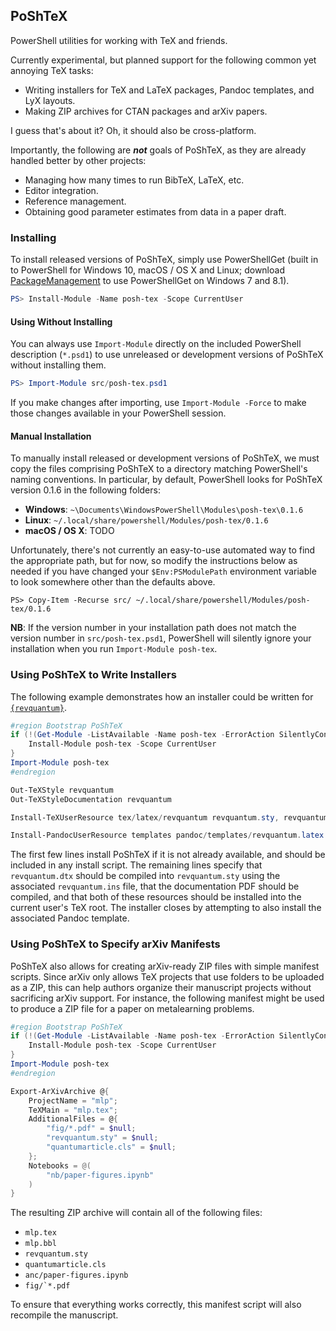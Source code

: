 ## PoShTeX ##

PowerShell utilities for working with TeX and friends.

Currently experimental, but planned support for the following common
yet annoying TeX tasks:

- Writing installers for TeX and LaTeX packages, Pandoc templates, and LyX layouts.
- Making ZIP archives for CTAN packages and arXiv papers.

I guess that's about it? Oh, it should also be cross-platform.

Importantly, the following are ***not*** goals of PoShTeX, as they are already
handled better by other projects:

- Managing how many times to run BibTeX, LaTeX, etc.
- Editor integration.
- Reference management.
- Obtaining good parameter estimates from data in a paper draft.

### Installing ###

To install released versions of PoShTeX, simply use PowerShellGet (built in to
PowerShell for Windows 10, macOS / OS X and Linux; download
[PackageManagement](https://www.microsoft.com/en-us/download/details.aspx?id=49186)
to use PowerShellGet on Windows 7 and 8.1).

```powershell
PS> Install-Module -Name posh-tex -Scope CurrentUser
```

#### Using Without Installing ####

You can always use ``Import-Module`` directly on the included PowerShell description (``*.psd1``) to use unreleased or development versions of PoShTeX without installing them.

```powershell
PS> Import-Module src/posh-tex.psd1
```

If you make changes after importing, use ``Import-Module -Force`` to make those changes available in your PowerShell session.

#### Manual Installation ####

To manually install released or development versions of PoShTeX, we must copy the files comprising PoShTeX to a directory matching PowerShell's naming conventions.
In particular, by default, PowerShell looks for PoShTeX version 0.1.6 in the following folders:

- **Windows**: ``~\Documents\WindowsPowerShell\Modules\posh-tex\0.1.6``
- **Linux**: ``~/.local/share/powershell/Modules/posh-tex/0.1.6``
- **macOS / OS X**: TODO

Unfortunately, there's not currently an easy-to-use automated way to find the appropriate path, but for now, so modify the instructions below as needed if you have changed your ``$Env:PSModulePath`` environment variable to look somewhere other than the defaults above.

```
PS> Copy-Item -Recurse src/ ~/.local/share/powershell/Modules/posh-tex/0.1.6
```

**NB**: If the version number in your installation path does not match the version number in ``src/posh-tex.psd1``, PowerShell will silently ignore your installation when you run ``Import-Module posh-tex``.

### Using PoShTeX to Write Installers ###

The following example demonstrates how an installer
could be written for [``{revquantum}``](https://github.com/cgranade/revquantum).

```powershell
#region Bootstrap PoShTeX
if (!(Get-Module -ListAvailable -Name posh-tex -ErrorAction SilentlyContinue)) {
    Install-Module posh-tex -Scope CurrentUser
}
Import-Module posh-tex
#endregion

Out-TeXStyle revquantum
Out-TeXStyleDocumentation revquantum

Install-TeXUserResource tex/latex/revquantum revquantum.sty, revquantum.pdf

Install-PandocUserResource templates pandoc/templates/revquantum.latex -ErrorAction Continue
```

The first few lines install PoShTeX if it is not already available, and should be
included in any install script. The remaining lines specify that ``revquantum.dtx``
should be compiled into ``revquantum.sty`` using the associated ``revquantum.ins``
file, that the documentation PDF should be compiled, and that both of these
resources should be installed into the current user's TeX root. The installer
closes by attempting to also install the associated Pandoc template.

### Using PoShTeX to Specify arXiv Manifests ###

PoShTeX also allows for creating arXiv-ready ZIP files with simple manifest
scripts. Since arXiv only allows TeX projects that use folders to be uploaded as a ZIP,
this can help authors organize their manuscript projects without sacrificing arXiv
support. For instance, the following manifest might be used to produce a
ZIP file for a paper on metalearning problems.

```powershell
#region Bootstrap PoShTeX
if (!(Get-Module -ListAvailable -Name posh-tex -ErrorAction SilentlyContinue)) {
    Install-Module posh-tex -Scope CurrentUser
}
Import-Module posh-tex
#endregion

Export-ArXivArchive @{
    ProjectName = "mlp";
    TeXMain = "mlp.tex";
    AdditionalFiles = @{
        "fig/*.pdf" = $null;
        "revquantum.sty" = $null;
        "quantumarticle.cls" = $null;
    };
    Notebooks = @(
        "nb/paper-figures.ipynb"
    )
}
```

The resulting ZIP archive will contain all of the following files:

- ``mlp.tex``
- ``mlp.bbl``
- ``revquantum.sty``
- ``quantumarticle.cls``
- ``anc/paper-figures.ipynb``
- ``fig/`*.pdf``

To ensure that everything works correctly, this manifest script will also recompile the manuscript.
